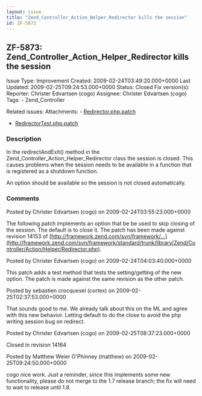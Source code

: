 ```yaml
---
layout: issue
title: "Zend_Controller_Action_Helper_Redirector kills the session"
id: ZF-5873
---
```


ZF-5873: Zend\_Controller\_Action\_Helper\_Redirector kills the session
-----------------------------------------------------------------------

 Issue Type: Improvement Created: 2009-02-24T03:49:20.000+0000 Last Updated: 2009-02-25T09:24:53.000+0000 Status: Closed Fix version(s): 
 Reporter:  Christer Edvartsen (cogo)  Assignee:  Christer Edvartsen (cogo)  Tags: - Zend\_Controller
 
 Related issues: 
 Attachments: - [Redirector.php.patch](/issues/secure/attachment/11767/Redirector.php.patch)
- [RedirectorTest.php.patch](/issues/secure/attachment/11768/RedirectorTest.php.patch)
 
### Description

In the redirectAndExit() method in the Zend\_Controller\_Action\_Helper\_Redirector class the session is closed. This causes problems when the session needs to be available in a function that is registered as a shutdown function.

An option should be available so the session is not closed automatically.

 

 

### Comments

Posted by Christer Edvartsen (cogo) on 2009-02-24T03:55:23.000+0000

The following patch implements an option that be be used to skip closing of the session. The default is to close it. The patch has been made against revision 14153 of [http://framework.zend.com/svn/framework/…](http://framework.zend.com/svn/framework/standard/trunk/library/Zend/Controller/Action/Helper/Redirector.php).

 

 

Posted by Christer Edvartsen (cogo) on 2009-02-24T04:03:40.000+0000

This patch adds a test method that tests the setting/getting of the new option. The patch is made against the same revision as the other patch.

 

 

Posted by sebastien crocquesel (cortex) on 2009-02-25T02:37:53.000+0000

That sounds good to me. We already talk about this on the ML and agree with this new behavior. Letting default to do the close to avoid the php writing session bug on redirect.

 

 

Posted by Christer Edvartsen (cogo) on 2009-02-25T08:37:23.000+0000

Closed in revision 14164

 

 

Posted by Matthew Weier O'Phinney (matthew) on 2009-02-25T09:24:50.000+0000

cogo nice work. Just a reminder, since this implements some new functionality, please do not merge to the 1.7 release branch; the fix will need to wait to release until 1.8.

 

 